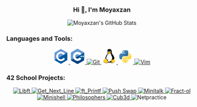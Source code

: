 <h3 align="center">Hi 👋, I'm Moyaxzan</h3>

<p align="center">
  <img src="https://github-readme-stats.vercel.app/api?username=Moyaxzan&bg_color=00000000&title_color=9745f5&icon_color=9f4bff&border_color=9f4bff&text_color=ffffff&show_icons=true" alt="Moyaxzan's GitHub Stats">
</p>

<h3 align="left">Languages and Tools:</h3>
<p align="center">
  <a href="https://www.cprogramming.com/" target="_blank" rel="noreferrer">
    <img src="https://raw.githubusercontent.com/devicons/devicon/master/icons/c/c-original.svg" alt="C" width="40" height="40"/>
  </a>
  <a href="https://cplusplus.com/" target="_blank" rel="noreferrer">
    <img src="https://raw.githubusercontent.com/devicons/devicon/6910f0503efdd315c8f9b858234310c06e04d9c0/icons/cplusplus/cplusplus-original.svg" alt="C++" width="40" height="40"/>
  </a>
  <a href="https://git-scm.com/" target="_blank" rel="noreferrer">
    <img src="https://www.vectorlogo.zone/logos/git-scm/git-scm-icon.svg" alt="Git" width="40" height="40"/>
  </a>
  <a href="https://www.linux.org/" target="_blank" rel="noreferrer">
    <img src="https://raw.githubusercontent.com/devicons/devicon/master/icons/linux/linux-original.svg" alt="Linux" width="40" height="40"/>
  </a>
  <a href="https://www.python.org" target="_blank" rel="noreferrer">
    <img src="https://raw.githubusercontent.com/devicons/devicon/master/icons/python/python-original.svg" alt="Python" width="40" height="40"/>
  </a>
  <a href="https://www.vim.org/" target="_blank" rel="noreferrer">
    <img src="https://upload.wikimedia.org/wikipedia/commons/thumb/9/9f/Vimlogo.svg/1022px-Vimlogo.svg.png" alt="Vim" width="35" height="40"/>
  </a>
</p>

<h3 align="left">42 School Projects:</h3>
<p align="center">
  <a href="https://github.com/Moyaxzan/42-Libft" target="_blank" rel="noreferrer">
    <img src="https://github.com/ayogun/42-project-badges/blob/main/badges/libftm.png" alt="Libft" width="100" height="100"/>
  </a>
  <a href="https://github.com/Moyaxzan/42-Get_Next_Line" target="_blank" rel="noreferrer">
    <img src="https://github.com/ayogun/42-project-badges/blob/main/badges/get_next_linem.png" alt="Get_Next_Line" width="100" height="100"/>
  </a>
  <a href="https://github.com/Moyaxzan/42-ft_printf" target="_blank" rel="noreferrer">
    <img src="https://github.com/ayogun/42-project-badges/blob/main/badges/ft_printfe.png" alt="ft_Printf" width="100" height="100"/>
  </a>
  <a href="https://github.com/Moyaxzan/42-Push_Swap" target="_blank" rel="noreferrer">
    <img src="https://github.com/ayogun/42-project-badges/blob/main/badges/push_swapm.png" alt="Push Swap" width="100" height="100"/>
  </a>
  <a href="https://github.com/Moyaxzan/42-Minitalk" target="_blank" rel="noreferrer">
    <img src="https://github.com/ayogun/42-project-badges/blob/main/badges/minitalkm.png" alt="Minitalk" width="100" height="100"/>
  </a>
  <a href="https://github.com/Moyaxzan/42-fract-ol" target="_blank" rel="noreferrer">
    <img src="https://github.com/ayogun/42-project-badges/blob/main/badges/fract-olm.png" alt="Fract-ol" width="100" height="100"/>
  </a>
  <a href="https://github.com/Moyaxzan/42-Minishell" target="_blank" rel="noreferrer">
    <img src="https://github.com/ayogun/42-project-badges/blob/main/badges/minishellm.png" alt="Minishell" width="100" height="100"/>
  </a>
  <a href="https://github.com/Moyaxzan/42-Philosopher" target="_blank" rel="noreferrer">
    <img src="https://github.com/ayogun/42-project-badges/blob/main/badges/philosopherse.png" alt="Philosophers" width="100" height="100"/>
  </a>
  <a href="https://github.com/Moyaxzan/42-cub3d" target="_blank" rel="noreferrer">
    <img src="https://github.com/ayogun/42-project-badges/blob/main/badges/cub3dm.png" alt="Cub3d" width="100" height="100"/>
  </a>
  <a target="_blank" rel="noreferrer">
    <img src="https://github.com/ayogun/42-project-badges/blob/main/badges/netpracticem.png" alt="Netpractice" width="100" height="100"/>
  </a>
</p>
